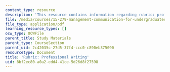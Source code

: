 ```yaml
---
content_type: resource
description: 'This resource contains information regarding rubric: professional writing.'
file: /media/courses/15-279-management-communication-for-undergraduates-fall-2012/8bf2ec80a0a2edd441ce5d26d8f27598_MIT15_279F12_rubrcWrtng.pdf
file_type: application/pdf
learning_resource_types: []
ocw_type: OCWFile
parent_title: Study Materials
parent_type: CourseSection
parent_uid: 2c42035c-27d5-37f4-ccc0-c890eb375090
resourcetype: Document
title: 'Rubric: Professional Writing'
uid: 8bf2ec80-a0a2-edd4-41ce-5d26d8f27598
---
```

